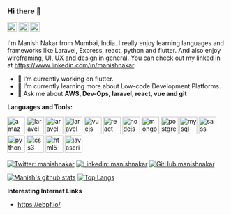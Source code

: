 ### Hi there 👋

[<img src="https://cdn.jsdelivr.net/npm/simple-icons@3.0.1/icons/github.svg" alt="gihub" height="22"></img>](https://github.com/manishnakar) [<img src="https://cdn.jsdelivr.net/npm/simple-icons@3.0.1/icons/stackoverflow.svg" alt="stackoverflow" height="22"></img>](https://stackoverflow.com/users/3378181/manish-nakar)
[<img src="https://cdn.jsdelivr.net/npm/simple-icons@3.0.1/icons/linkedin.svg" alt="linkedin" height="22"></img>](https://linkedin.com/in/manishnakar) 

I'm Manish Nakar from Mumbai, India. I really enjoy learning languages and  frameworks like Laravel, Express, react, python and flutter. And also enjoy wireframing, UI, UX and design in general. You can check out my linked in at https://www.linkedin.com/in/manishnakar

- 🔭 I’m currently working on flutter.
- 🌱 I’m currently learning more about Low-code Development Platforms.
- 💬 Ask me about **AWS, Dev-Ops, laravel, react, vue and git**


**Languages and Tools:**  

<p><img src=https://devicon.dev/devicon.git/icons/amazonwebservices/amazonwebservices-plain-wordmark.svg alt=amazonwebservices width="40" height="40"/> <img src=https://devicon.dev/devicon.git/icons/laravel/laravel-plain-wordmark.svg alt=laravel width="40" height="40"/>  <img src=https://devicon.dev/devicon.git/icons/jquery/jquery-plain-wordmark.svg alt=laravel width="40" height="40"/> <img src=https://devicon.dev/devicon.git/icons/android/android-plain-wordmark.svg alt=laravel width="40" height="40"/>  <img src=https://devicons.github.io/devicon/devicon.git/icons/vuejs/vuejs-original-wordmark.svg alt=vuejs width="40" height="40"/> <img src=https://devicons.github.io/devicon/devicon.git/icons/react/react-original-wordmark.svg alt=react width="40" height="40"/> <img src=https://devicons.github.io/devicon/devicon.git/icons/nodejs/nodejs-original-wordmark.svg alt=nodejs width="40" height="40"/> <img src=https://devicons.github.io/devicon/devicon.git/icons/mongodb/mongodb-original-wordmark.svg alt=mongodb width="40" height="40"/> <img src=https://devicons.github.io/devicon/devicon.git/icons/postgresql/postgresql-original-wordmark.svg alt=postgresql width="40" height="40"/> <img src=https://devicons.github.io/devicon/devicon.git/icons/mysql/mysql-original-wordmark.svg alt=mysql width="40" height="40"/> <img src=https://devicons.github.io/devicon/devicon.git/icons/sass/sass-original.svg alt=sass width="40" height="40"/> <img src=https://devicons.github.io/devicon/devicon.git/icons/python/python-original-wordmark.svg alt=python width="40" height="40"/> <img src=https://devicons.github.io/devicon/devicon.git/icons/css3/css3-original-wordmark.svg alt=css3 width="40" height="40"/> <img src=https://devicons.github.io/devicon/devicon.git/icons/html5/html5-original-wordmark.svg alt=html5 width="40" height="40"/> <img src=https://devicons.github.io/devicon/devicon.git/icons/javascript/javascript-original.svg alt=javascript width="40" height="40"/> </p>


[![Twitter: manishnakar](https://img.shields.io/twitter/follow/manishnakar?style=social)](https://twitter.com/manishnakar)
[![Linkedin: manishnakar](https://img.shields.io/badge/-manishnakar-blue?style=flat-square&logo=Linkedin&logoColor=white&link=https://www.linkedin.com/in/manishnakar/)](https://www.linkedin.com/in/manishnakar/)
[![GitHub manishnakar](https://img.shields.io/github/followers/manishnakar?label=follow&style=social)](https://github.com/manishnakar)


[![Manish's github stats](https://github-readme-stats.vercel.app/api?username=manishnakar)](https://github.com/manishnakar/github-readme-stats) [![Top Langs](https://github-readme-stats.vercel.app/api/top-langs/?username=manishnakar)](https://github.com/manishnakar/github-readme-stats)



**Interesting Internet Links**
- https://ebpf.io/

